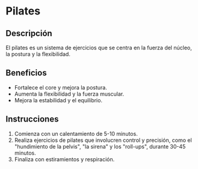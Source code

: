 # Pilates
## Descripción
El pilates es un sistema de ejercicios que se centra en la fuerza del núcleo, la postura y la flexibilidad.
## Beneficios
- Fortalece el core y mejora la postura.
- Aumenta la flexibilidad y la fuerza muscular.
- Mejora la estabilidad y el equilibrio.
## Instrucciones
1. Comienza con un calentamiento de 5-10 minutos.
2. Realiza ejercicios de pilates que involucren control y precisión, como el "hundimiento de la pelvis", "la sirena" y los "roll-ups", durante 30-45 minutos.
3. Finaliza con estiramientos y respiración.
